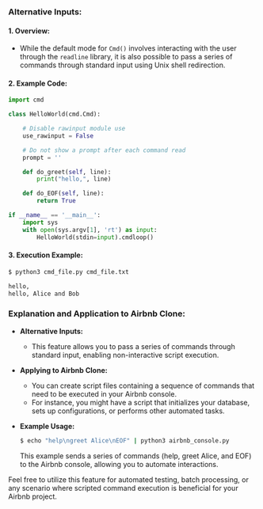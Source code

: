 ### Alternative Inputs:

#### 1. **Overview:**
   - While the default mode for `Cmd()` involves interacting with the user through the `readline` library, it is also possible to pass a series of commands through standard input using Unix shell redirection.

#### 2. **Example Code:**
   ```python
   import cmd

   class HelloWorld(cmd.Cmd):

       # Disable rawinput module use
       use_rawinput = False

       # Do not show a prompt after each command read
       prompt = ''

       def do_greet(self, line):
           print("hello,", line)

       def do_EOF(self, line):
           return True

   if __name__ == '__main__':
       import sys
       with open(sys.argv[1], 'rt') as input:
           HelloWorld(stdin=input).cmdloop()
   ```

#### 3. **Execution Example:**
   ```bash
   $ python3 cmd_file.py cmd_file.txt

   hello,
   hello, Alice and Bob
   ```

### Explanation and Application to Airbnb Clone:

- **Alternative Inputs:**
  - This feature allows you to pass a series of commands through standard input, enabling non-interactive script execution.

- **Applying to Airbnb Clone:**
  - You can create script files containing a sequence of commands that need to be executed in your Airbnb console.
  - For instance, you might have a script that initializes your database, sets up configurations, or performs other automated tasks.

- **Example Usage:**
  ```bash
  $ echo "help\ngreet Alice\nEOF" | python3 airbnb_console.py
  ```

  This example sends a series of commands (help, greet Alice, and EOF) to the Airbnb console, allowing you to automate interactions.

Feel free to utilize this feature for automated testing, batch processing, or any scenario where scripted command execution is beneficial for your Airbnb project.
